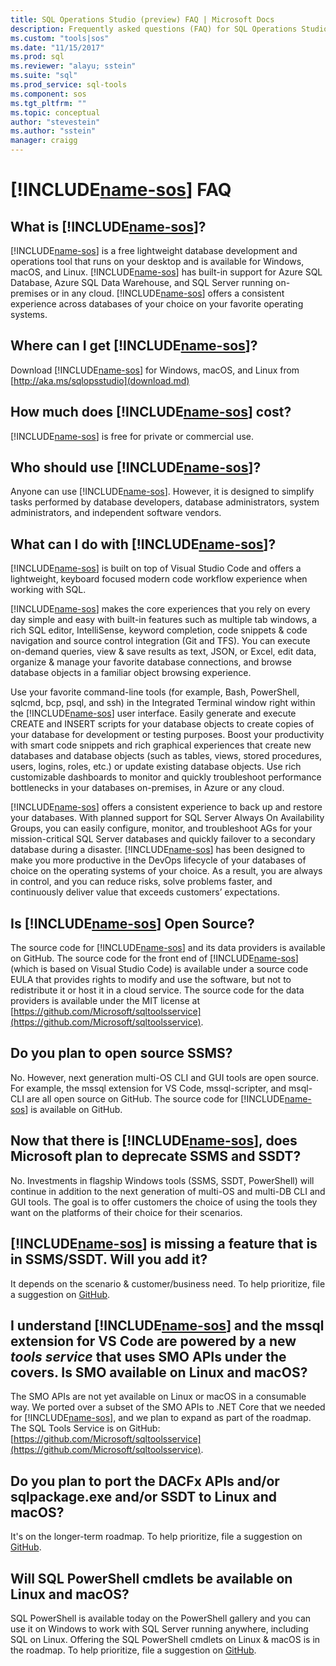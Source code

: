 ```yaml
---
title: SQL Operations Studio (preview) FAQ | Microsoft Docs
description: Frequently asked questions (FAQ) for SQL Operations Studio (preview).
ms.custom: "tools|sos"
ms.date: "11/15/2017"
ms.prod: sql
ms.reviewer: "alayu; sstein"
ms.suite: "sql"
ms.prod_service: sql-tools
ms.component: sos
ms.tgt_pltfrm: ""
ms.topic: conceptual
author: "stevestein"
ms.author: "sstein"
manager: craigg
---
```

# [!INCLUDE[name-sos](../includes/name-sos.md)] FAQ

## What is [!INCLUDE[name-sos](../includes/name-sos-short.md)]?

[!INCLUDE[name-sos](../includes/name-sos-short.md)] is a free lightweight database development and operations tool that runs on your desktop and is available for Windows, macOS, and Linux. [!INCLUDE[name-sos](../includes/name-sos-short.md)] has built-in support for Azure SQL Database, Azure SQL Data Warehouse, and SQL Server running on-premises or in any cloud. [!INCLUDE[name-sos](../includes/name-sos-short.md)] offers a consistent experience across databases of your choice on your favorite operating systems.

## Where can I get [!INCLUDE[name-sos](../includes/name-sos-short.md)]?

Download [!INCLUDE[name-sos](../includes/name-sos-short.md)] for Windows, macOS, and Linux from [http://aka.ms/sqlopsstudio](download.md)

## How much does [!INCLUDE[name-sos](../includes/name-sos-short.md)] cost?

[!INCLUDE[name-sos](../includes/name-sos-short.md)] is free for private or commercial use.

## Who should use [!INCLUDE[name-sos](../includes/name-sos-short.md)]?

Anyone can use [!INCLUDE[name-sos](../includes/name-sos-short.md)]. However, it is designed to simplify tasks performed by database developers, database administrators, system administrators, and independent software vendors.


## What can I do with [!INCLUDE[name-sos](../includes/name-sos-short.md)]? 

[!INCLUDE[name-sos](../includes/name-sos-short.md)] is built on top of Visual Studio Code and offers a lightweight, keyboard focused modern code workflow experience when working with SQL. 

[!INCLUDE[name-sos](../includes/name-sos-short.md)] makes the core experiences that you rely on every day simple and easy with built-in features such as multiple tab windows, a rich SQL editor, IntelliSense, keyword completion, code snippets & code navigation and source control integration (Git and TFS). You can execute on-demand queries, view & save results as text, JSON, or Excel, edit data, organize & manage your favorite database connections, and browse database objects in a familiar object browsing experience.

Use your favorite command-line tools (for example, Bash, PowerShell, sqlcmd, bcp, psql, and ssh) in the Integrated Terminal window right within the [!INCLUDE[name-sos](../includes/name-sos-short.md)] user interface. Easily generate and execute CREATE and INSERT scripts for your database objects to create copies of your database for development or testing purposes. Boost your productivity with smart code snippets and rich graphical experiences that create new databases and database objects (such as tables, views, stored procedures, users, logins, roles, etc.) or update existing database objects. Use rich customizable dashboards to monitor and quickly troubleshoot performance bottlenecks in your databases on-premises, in Azure or any cloud.

[!INCLUDE[name-sos](../includes/name-sos-short.md)] offers a consistent experience to back up and restore your databases. With planned support for SQL Server Always On Availability Groups, you can easily configure, monitor, and troubleshoot AGs for your mission-critical SQL Server databases and quickly failover to a secondary database during a disaster.
[!INCLUDE[name-sos](../includes/name-sos-short.md)] has been designed to make you more productive in the DevOps lifecycle of your databases of choice on the operating systems of your choice. As a result, you are always in control, and you can reduce risks, solve problems faster, and continuously deliver value that exceeds customers’ expectations.


## Is [!INCLUDE[name-sos](../includes/name-sos-short.md)] Open Source? 

The source code for [!INCLUDE[name-sos](../includes/name-sos-short.md)] and its data providers is available on GitHub. The source code for the front end of [!INCLUDE[name-sos](../includes/name-sos-short.md)] (which is based on Visual Studio Code) is available under a source code EULA that provides rights to modify and use the software, but not to redistribute it or host it in a cloud service. The source code for the data providers is available under the MIT license at [https://github.com/Microsoft/sqltoolsservice](https://github.com/Microsoft/sqltoolsservice).

## Do you plan to open source SSMS?

No. However, next generation multi-OS CLI and GUI tools are open source. For example, the mssql extension for VS Code, mssql-scripter, and msql-CLI are all open source on GitHub. The source code for [!INCLUDE[name-sos](../includes/name-sos-short.md)] is available on GitHub.


## Now that there is [!INCLUDE[name-sos](../includes/name-sos-short.md)], does Microsoft plan to deprecate SSMS and SSDT?

No. Investments in flagship Windows tools (SSMS, SSDT, PowerShell) will continue in addition to the next generation of multi-OS and multi-DB CLI and GUI tools.
The goal is to offer customers the choice of using the tools they want on the platforms of their choice for their scenarios.


## [!INCLUDE[name-sos](../includes/name-sos-short.md)] is missing a feature that is in SSMS/SSDT. Will you add it?
It depends on the scenario & customer/business need. To help prioritize, file a suggestion on [GitHub](https://github.com/microsoft/sqlopsstudio/issues).


## I understand [!INCLUDE[name-sos](../includes/name-sos-short.md)] and the mssql extension for VS Code are powered by a new *tools service* that uses SMO APIs under the covers. Is SMO available on Linux and macOS?

The SMO APIs are not yet available on Linux or macOS in a consumable way. We ported over a subset of the SMO APIs to .NET Core that we needed for [!INCLUDE[name-sos](../includes/name-sos-short.md)], and we plan to expand as part of the roadmap.
The SQL Tools Service is on GitHub: [https://github.com/Microsoft/sqltoolsservice](https://github.com/Microsoft/sqltoolsservice).


## Do you plan to port the DACFx APIs and/or sqlpackage.exe and/or SSDT to Linux and macOS?

It's on the longer-term roadmap. To help prioritize, file a suggestion on [GitHub](https://github.com/microsoft/sqlopsstudio/issues).


## Will SQL PowerShell cmdlets be available on Linux and macOS?

SQL PowerShell is available today on the PowerShell gallery and you can use it on Windows to work with SQL Server running anywhere, including SQL on Linux. Offering the SQL PowerShell cmdlets on Linux & macOS is in the roadmap. To help prioritize, file a suggestion on [GitHub](https://github.com/microsoft/sqlopsstudio/issues).

